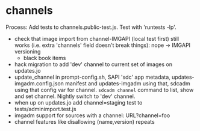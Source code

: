 <!--
    This Source Code Form is subject to the terms of the Mozilla Public
    License, v. 2.0. If a copy of the MPL was not distributed with this
    file, You can obtain one at http://mozilla.org/MPL/2.0/.
-->

<!--
    Copyright (c) 2014, Joyent, Inc.
-->

# channels

Process: Add tests to channels.public-test.js. Test with 'runtests -lp'.

- check that image import from channel-IMGAPI (local test first) still works
  (i.e. extra 'channels' field doesn't break things): nope -> IMGAPI versioning
    - black book items
- hack migration to add 'dev' channel to current set of images on updates.jo
- update_channel in prompt-config.sh, SAPI 'sdc' app metadata,
  updates-imgadm.config.json manifest and updates-imgadm using that,
  sdcadm using that config var for channel. `sdcadm channel` command to list,
  show and set channel. Nightly switch to 'dev' channel.
- when up on updates.jo add channel=staging test to tests/adminimport.test.js
- imgadm support for sources with a channel: URL?channel=foo
- channel features like disallowing (name,version) repeats
